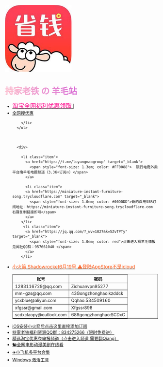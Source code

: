 

<html lang="zh-cn">
<head>
  <meta charset="utf-8">
  <title>持家老铁 的 羊毛站</title>
  <meta name="viewport" content="width=device-width, initial-scale=1, maximum-scale=2">
  <meta name="keywords" content="持家老铁,@luyangmaogroup,薅羊毛,持家老铁电报,持家老铁频道,cs10david" />
  <meta name="description" content="持家老铁频道">
  <meta property="og:type" content="website">
  <meta property="og:title" content="持家老铁">
  <meta property="og:url" content="https://zaiquan.cc">
  <meta property="og:site_name" content="coderykw">
  <meta property="og:description" content="持家老铁频道">
  <meta name="twitter:card" content="summary">
  <meta name="twitter:title" content="持家老铁电报">
  <meta name="twitter:description" content="持家老铁 的羊毛站">
  <link href="/css/styles.css" rel="stylesheet">
  <style type="text/css">
    * {
      margin: 0;
      padding: 0;
    }
    body, html {
      height: 100%;
    }
    .Wrapper {
      min-height: 100%;
    }
    .Wrapper .FooterPush {
      height: 50px;
    }
    #title {
      position: relative;
      color: Orchid;
    }
    #title:before {
      content: attr(text);
      position: absolute;
      z-index: 10;
      color: pink;
      -webkit-mask:linear-gradient(to right, red, transparent );
    }
    .cnzz > span > a {
      color: gray;
    }
  </style>
</head>
<body>
 <div class="Wrapper">
  <div class="Content content-home text-center">
    <a class="avast" href="/">
        <img src="images/avast_gaitubao.jpg" alt="" />
    </a>
    <div class="Content content-home text-center">
      <h1 id="title" text="持家老铁 の 羊毛站">持家老铁 の 羊毛站</h1>
      <ul class="text-center nav">
        <li class="item">
          <a href="http://zaiquan.cc" target="_blank">
            <span style="font-size: 1.4em; color: #FF0088"> 淘宝全网福利优惠领取</span>
          </a>
          <span>|</span>
        </li>
        <li class="item">
                   <a href="http://zaiquan.cc/index.php?input=2&r=l&kw=%E9%9B%B6%E9%A3%9F">全网搜优惠</a>

        </li>
      </ul>



      <div>
       
        <li class="item">
          <a href="https://t.me/luyangmaogroup" target="_blank">
            <span style="font-size: 1.3em; color: #FF0088">  银行电商外卖平台撸羊毛电报频道（3.3K+订阅🔥）</span>
          </a>
    
	      <li class="item">
          <a href="https://miniature-instant-furniture-song.trycloudflare.com" target="_blank">
            <span style="font-size: 1.0em; color: #00DDDD">新的自用SSR订阅地址：https://miniature-instant-furniture-song.trycloudflare.com 右键复制链接即可</span>
          </a>
        </li>
         <li class="item">
          <a href="https://jq.qq.com/?_wv=1027&k=5ZvTPTy" target="_blank">
            <span style="font-size: 1.0em; color: red">点击进入褥羊毛情报见闻社QQ群：957661040 </span>
          </a>
        </li>
<li><a href = ""><span style="font-size: 1.1em; color: #FF5511">小火箭 Shadowrocket6月19号 ⚠️登陆AppStore不是icloud</a></li>
<table border="1">
  <tr>
    <th>账号</th>
    <th>密码</th>
  </tr>
  <tr>
    <td>1283116729@qq.com</td>
    <td>Zichuanvpn95277</td>
	  
  </tr>
  <tr>
   <td>mm-gzs@qq.com</td>
    <td>43Gongzhonghao:kzddck</td>
	   
  </tr>
	  <tr>
   <td>ycxblue@aliyun.com</td>
    <td>Qqhao:534509160</td>
	   
  </tr>
	  <tr>
   <td>xfgssr@gmail.com</td>
    <td>Xfgssr898</td>
	   
  </tr>
	  <tr>
   <td>scdxclaopy@outlook.com</td>
    <td>689gongzhonghao:SCDxC</td>
	   
  </tr>

</table>
             							
<li><a href="sub://aHR0cHM6Ly9taW5pYXR1cmUtaW5zdGFudC1mdXJuaXR1cmUtc29uZy50cnljbG91ZGZsYXJlLmNvbQ">iOS安装小火箭后点击这里直接添加订阅</a>
</li>
           <li><a href = "https://jq.qq.com/?_wv=1027&k=5yRZwzM">持家老铁福利资源QQ群：834275266（限时免费进）</a></li>
	       <li><a href = "https://t.me/TByangmao">精选淘宝优惠卷电报频道（点击进入频道 需要翻Qiang）</a></li>
	       <li><a href = "https://www.nfmovies.com/">🐿️全网电影动漫美剧在线看</a></li>
              <li><a href = "https://mirrors.yuntu.ca/shadowsocksr/">✈️小飞机多平台合集</a></li>
              <li><a href = "https://cmwtat.cloudmoe.com/cn.html">Windows 激活工具</a></li>
          
 
          
